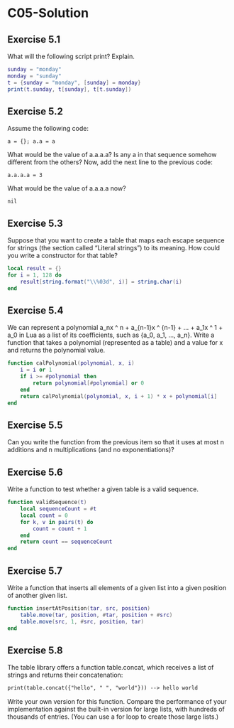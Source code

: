 # C05-Solution #

## Exercise 5.1 ##

What will the following script print? Explain.

```lua
sunday = "monday"
monday = "sunday"
t = {sunday = "monday", [sunday] = monday}
print(t.sunday, t[sunday], t[t.sunday])
```

## Exercise 5.2 ##

Assume the following code:

``a = {}; a.a = a``

What would be the value of a.a.a.a? Is any a in that sequence somehow different from the others?
Now, add the next line to the previous code:

``a.a.a.a = 3``

What would be the value of a.a.a.a now?

``nil``

## Exercise 5.3 ##

Suppose that you want to create a table that maps each escape sequence for strings (the section called “Literal strings”) to its meaning. How could you write a constructor for that table?

```lua
local result = {}
for i = 1, 128 do
	result[string.format("\\%03d", i)] = string.char(i)
end
```

## Exercise 5.4 ##

We can represent a polynomial a_nx ^ n + a_{n-1}x ^ {n-1} + ... + a_1x ^ 1 + a_0 in Lua as a list of its coefficients, such as {a_0, a_1, ..., a_n}. Write a function that takes a polynomial (represented as a table) and a value for x and returns the polynomial value.

```lua
function calPolynomial(polynomial, x, i)
    i = i or 1
    if i >= #polynomial then
        return polynomial[#polynomial] or 0
    end
    return calPolynomial(polynomial, x, i + 1) * x + polynomial[i]
end
```

## Exercise 5.5 ##

Can you write the function from the previous item so that it uses at most n additions and n multiplications (and no exponentiations)?

## Exercise 5.6 ##

Write a function to test whether a given table is a valid sequence.

```lua
function validSequence(t)
    local sequenceCount = #t
    local count = 0
    for k, v in pairs(t) do
        count = count + 1
    end
    return count == sequenceCount
end
```

## Exercise 5.7 ##

Write a function that inserts all elements of a given list into a given position of another given list.

```lua
function insertAtPosition(tar, src, position)
    table.move(tar, position, #tar, position + #src)
    table.move(src, 1, #src, position, tar)
end
```

## Exercise 5.8 ##

The table library offers a function table.concat, which receives a list of strings and returns their concatenation:

```markdown
print(table.concat({"hello", " ", "world"})) --> hello world
```

Write your own version for this function. Compare the performance of your implementation against the built-in version for large lists, with hundreds of thousands of entries. (You can use a for loop to create those large lists.)
